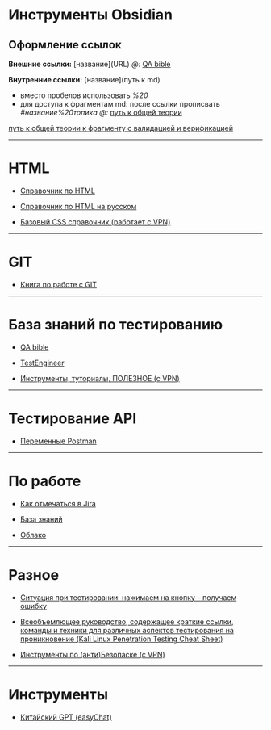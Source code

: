 
# Инструменты Obsidian

## Оформление ссылок

**Внешние ссылки:** \[название]\(URL)
*@:*
[QA bible](https://vladislaveremeev.gitbook.io/qa_bible)

**Внутренние ссылки:** \[название](путь к md)
- вместо пробелов использовать *%20*
- для доступа к фрагментам md: после ссылки прописвать *#название%20топика*
*@:*
[путь к общей теории](Base/Теория%20по%20тестированию/Общая%20теория)

[путь к общей теории к фрагменту с валидацией и верификацией](Base/Теория%20по%20тестированию/Общая%20теория#Верификация%20и%20валидация)

---
# HTML

- [Справочник по HTML](https://www.w3schools.com/html/html_forms.asp)

- [Справочник по HTML на русском](http://htmlbook.ru/html5)

- [Базовый CSS справочник (работает с VPN)](http://web.simmons.edu/~grabiner/comm244/weekthree/css-basic-properties.html)

---
# GIT

- [Книга по работе с GIT](https://git-scm.com/book/ru/v2)

---
# База знаний по тестированию

- [QA bible](https://vladislaveremeev.gitbook.io/qa_bible)

- [TestEngineer](https://testengineer.ru/)

- [Инструменты, туториалы, ПОЛЕЗНОЕ (с VPN)](https://www.guru99.com/)

---
# Тестирование API

- [Переменные Postman](https://dzen.ru/a/Y1ZfpKemI2CP0BaG)

---
# По работе

- [Как отмечаться в Jira](https://confluence.senlainc.com/pages/viewpage.action?pageId=42533250)

- [База знаний](https://confluence.senlainc.com/pages/viewpage.action?pageId=2752632)

- [Облако](https://cloud.senla.eu/apps/files/files)

---
# Разное

- [Ситуация при тестировании: нажимаем на кнопку – получаем ошибку](https://akkaparallel.blogspot.com/2013/12/blog-post.html)

- [Всеобъемлющее руководство, содержащее краткие ссылки, команды и техники для различных аспектов тестирования на проникновение (Kali Linux Penetration Testing Cheat Sheet)](https://github.com/NoorQureshi/kali-linux-cheatsheet)

- [Инструменты по (анти)Безопаске (с VPN)](https://spy-soft.net/cli-exercises/)

---
# Инструменты

- [Китайский GPT (easyChat)](https://chat.eqing.tech/)



